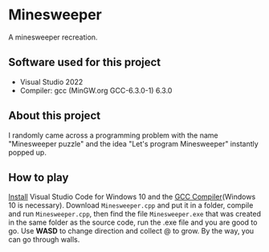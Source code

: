 # Minesweeper
A minesweeper recreation.

## Software used for this project
- Visual Studio 2022
- Compiler: gcc (MinGW.org GCC-6.3.0-1) 6.3.0

## About this project
I randomly came across a programming problem with the name "Minesweeper puzzle" and the idea "Let's program Minesweeper" instantly popped up.

## How to play
[Install](https://code.visualstudio.com/download) Visual Studio Code for Windows 10 and the [GCC Compiler](https://sourceforge.net/projects/mingw-w64/)(Windows 10 is necessary). 
Download `Minesweeper.cpp` and put it in a folder, compile and run `Minesweeper.cpp`, then find the file `Minesweeper.exe` that was created in the same folder as the source code, run the .exe file and you are good to go. Use **WASD** to change direction and collect @ to grow. By the way, you can go through walls.

